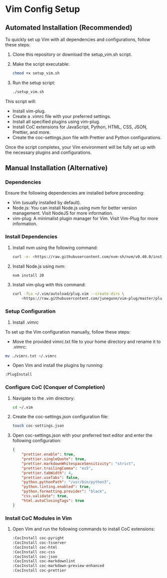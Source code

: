 # Vim Config Setup

## Automated Installation (Recommended)

To quickly set up Vim with all dependencies and configurations, follow these steps:

 1. Clone this repository or download the setup_vim.sh script.
 2. Make the script executable:

    ```bash
    chmod +x setup_vim.sh
    ```

 3. Run the setup script:

    ```bash
    ./setup_vim.sh
    ```

This script will:

- Install vim-plug.
- Create a .vimrc file with your preferred settings.
- Install all specified plugins using vim-plug.
- Install CoC extensions for JavaScript, Python, HTML, CSS, JSON, Prettier, and more.
- Create the coc-settings.json file with Prettier and Python configurations.

Once the script completes, your Vim environment will be fully set up with the necessary plugins and configurations.

## Manual Installation (Alternative)

### Dependencies

Ensure the following dependencies are installed before proceeding:

- Vim (usually installed by default).
- Node.js: You can install Node.js using nvm for better version management. Visit NodeJS for more information.
- vim-plug: A minimalist plugin manager for Vim. Visit Vim-Plug for more information.

### Install Dependencies

 1. Install nvm using the following command:

    ```bash
    curl -o- <https://raw.githubusercontent.com/nvm-sh/nvm/v0.40.0/install.sh> | bash
    ```

 2. Install Node.js using nvm:

    ```bash
    nvm install 20
    ```

 3. Install vim-plug with this command:

    ```bash
    curl -fLo ~/.vim/autoload/plug.vim --create-dirs \
        <https://raw.githubusercontent.com/junegunn/vim-plug/master/plug.vim>
    ```

### Setup Configuration

1. Install .vimrc

To set up the Vim configuration manually, follow these steps:

- Move the provided vimrc.txt file to your home directory and rename it to .vimrc:

```bash
mv ./vimrc.txt ~/.vimrc
```

- Open Vim and install the plugins by running:

```bash
:PlugInstall
```

### Configure CoC (Conquer of Completion)

 1. Navigate to the .vim directory:

    ```bash
    cd ~/.vim
    ```

 2. Create the coc-settings.json configuration file:

    ```bash
    touch coc-settings.json
    ```

 3. Open coc-settings.json with your preferred text editor and enter the following configuration:

    ```json
    {
        "prettier.enable": true,
        "prettier.singleQuote": true,
        "prettier.markdownWhitespaceSensitivity": "strict",
        "prettier.trailingComma": "es5",
        "prettier.tabWidth": 4,
        "prettier.useTabs": false,
        "python.pythonPath": "/usr/bin/python3",
        "python.linting.enabled": true,
        "python.formatting.provider": "black",
        "css.validate": true,
        "html.autoClosingTags": true
    }
    ```

### Install CoC Modules in Vim

 1. Open Vim and run the following commands to install CoC extensions:

    ```bash
    :CocInstall coc-pyright
    :CocInstall coc-tsserver
    :CocInstall coc-html
    :CocInstall coc-css
    :CocInstall coc-json
    :CocInstall coc-markdownlint
    :CocInstall coc-markdown-preview-enhanced
    :CocInstall coc-prettier
    ```

